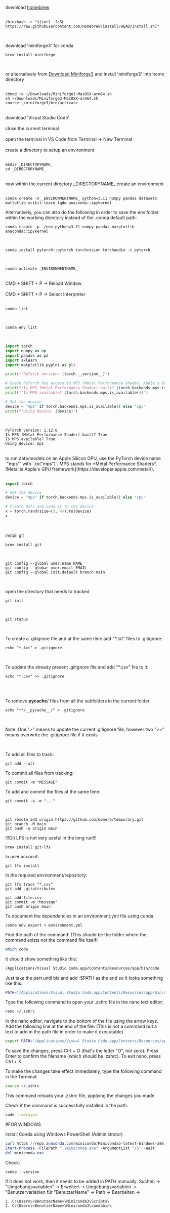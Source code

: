 download [homebrew](https://brew.sh) <br><br>

```other
/bin/bash -c "$(curl -fsSL https://raw.githubusercontent.com/Homebrew/install/HEAD/install.sh)"
```

<br>



download 'miniforge3' for conda 

```other
brew install miniforge
```

<br>

or alternatively from [Download Miniforge3](https://github.com/conda-forge/miniforge/blob/main/README.md) and install 'miniforge3' into home directory <br><br>


```other
chmod +x ~/Downloads/Miniforge3-MacOSX-arm64.sh
sh ~/Downloads/Miniforge3-MacOSX-arm64.sh
source ~/miniforge3/bin/activate
```

<br>
download 'Visual Studio Code' <br><br>
close the current terminal <br><br>
open the terminal in VS Code from Terminal -> New Terminal <br><br>
create a directory to setup an environment <br><br>

```other
mkdir _DIRECTORYNAME_
cd _DIRECTORYNAME_
```

<br>
now within the current directory _DIRECTORYNAME_ create an environment <br><br>

```other
conda create -n _ENVIRONMENTNAME_ python=3.11 numpy pandas datasets matlotlib scikit-learn tqdm anaconda::ipykernel
```

Alternatively, you can also do the following in order to save the env folder within the working directory instead of the .conda default path:

```other
conda create -p ./env python=3.11 numpy pandas matplotlib anaconda::ipykernel
```



<br>

```other
conda install pytorch::pytorch torchvision torchaudio -c pytorch
```

<br>

```other
conda activate _ENVIRONMENTNAME_
```

<br>
CMD + SHIFT + P -> Reload Window <br><br>
CMD + SHIFT + P -> Select Interpreter <br><br>

```other
conda list
```

<br>

```other
conda env list
```

<br>

```python
import torch
import numpy as np
import pandas as pd
import sklearn
import matplotlib.pyplot as plt

print(f"PyTorch version: {torch.__version__}")

# Check PyTorch has access to MPS (Metal Performance Shader, Apple's GPU architecture)
print(f"Is MPS (Metal Performance Shader) built? {torch.backends.mps.is_built()}")
print(f"Is MPS available? {torch.backends.mps.is_available()}")

# Set the device      
device = "mps" if torch.backends.mps.is_available() else "cpu"
print(f"Using device: {device}")
```

<br>

```other
PyTorch version: 1.12.0
Is MPS (Metal Performance Shader) built? True
Is MPS available? True
Using device: mps
```

<br>
to run data/models on an Apple Silicon GPU, use the PyTorch device name `"mps"` with `.to("mps")`. MPS stands for *Metal Performance Shaders*, [Metal is Apple's GPU framework](https://developer.apple.com/metal/). <br><br>

```python
import torch

# Set the device
device = "mps" if torch.backends.mps.is_available() else "cpu"

# Create data and send it to the device
x = torch.rand(size=(3, 4)).to(device)
x
```
<br>

install git <br>

```other
brew install git
```
<br>

```other
git config --global user.name NAME
git config --globar user.email EMAIL
git config --global init.default branch main
```
<br>

open the directory that needs to tracked <br>

```other
git init
```
<br>

```other
git status
```

<br>

To create a .gitignore file and at the same time add "*.txt" files to .gitignore:

```other
echo "*.txt" > .gitignore
```

<br>

To update the already present .gitignore file and add "*.csv" file to it:

```other
echo "*.csv" >> .gitignore
```

<br>

<br>

To remove __pycache__/ files from all the subfolders in the current folder

```other
echo "**/__pycache__/" > .gitignore
```

<br>

Note: One ">" means to update the current .gitignore file, however two ">>" means overwrite the .gitignore file if it exists

<br>

To add all files to track:
```other
git add --all
```

To commit all files from tracking:
```other
git commit -m "MESSAGE"
```

To add and commit the files at the same time:
```other
git commit -a -m "..."
```
<br>

```other
git remote add origin https://github.com/momerb/temporary.git
git branch -M main
git push -u origin main
```

!!!Git LFS is not very useful in the long run!!!

```other
brew install git-lfs
```

In user account:
```
git lfs install
```

In the required environment/repository:
```other
git lfs track "*.csv"
git add .gitattributes
```

```other
git add file.csv
git commit -m "Message"
git push origin main
```

To document the dependencies in an environment.yml file using conda

```other
conda env export > environment.yml
```

Find the path of the command: (This should be the folder where the command exists not the command file itself)
```sh
which code
```

It should show something like this:
```sh
/Applications/Visual Studio Code.app/Contents/Resources/app/bin/code
```

Just take the part until bis and add :$PATH as the end so it looks something like this:

```sh
PATH="/Applications/Visual Studio Code.app/Contents/Resources/app/bin:$PATH"
```

Type the following command to open your .zshrc file in the nano text editor:
```sh
nano ~/.zshrc
```

In the nano editor, navigate to the bottom of the file using the arrow keys.
Add the following line at the end of the file: (This is not a command but a text to add in the path file in order to make it executable)

```sh
export PATH="/Applications/Visual Studio Code.app/Contents/Resources/app/bin:$PATH"
```

To save the changes, press Ctrl + O (that's the letter "O", not zero).
Press Enter to confirm the filename (which should be .zshrc).
To exit nano, press Ctrl + X

To make the changes take effect immediately, type the following command in the Terminal:
```sh
source ~/.zshrc
```
This command reloads your .zshrc file, applying the changes you made.

Check if the command is successfully installed in the path:
```sh
code --version
```

#FOR WINDOWS

Install Conda using Windows PowerShell (Administrator)

```PowerShell
curl https://repo.anaconda.com/miniconda/Miniconda3-latest-Windows-x86_64.exe -o miniconda.exe
Start-Process -FilePath ".\miniconda.exe" -ArgumentList "/S" -Wait
del miniconda.exe
``` 

Check:
```PowerShell
conda --version
```

If it does not work, then it needs to be added in PATH manually:
Suchen -> "Umgebungsvariablen" -> Erweitert -> Umgebungsvariablen -> "Benutzervariablen für "BenutzerName" -> Path -> Bearbeiten -> 

```
1. C:\Users\<BenutzerName>\Miniconda3\Scripts\
2. C:\Users\<BenutzerName>\Miniconda3\condabin\
```